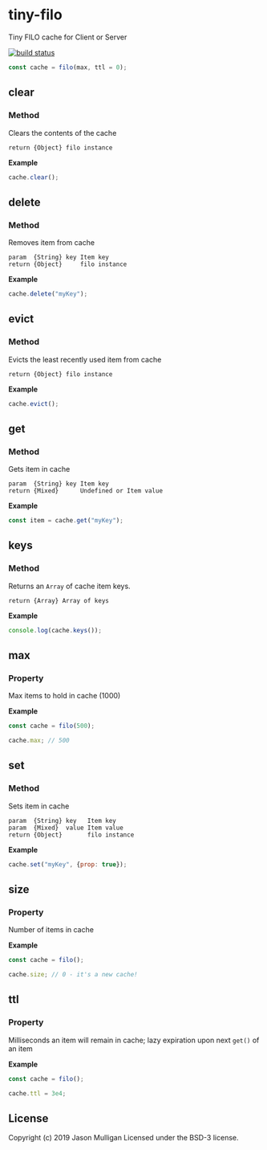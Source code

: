 # tiny-filo
Tiny FILO cache for Client or Server

[![build status](https://secure.travis-ci.org/avoidwork/tiny-filo.svg)](http://travis-ci.org/avoidwork/tiny-filo)

```javascript
const cache = filo(max, ttl = 0);
```

## clear
### Method

Clears the contents of the cache

	return {Object} filo instance

**Example**

```javascript
cache.clear();
```

## delete
### Method

Removes item from cache

	param  {String} key Item key
	return {Object}     filo instance

**Example**

```javascript
cache.delete("myKey");
```

## evict
### Method

Evicts the least recently used item from cache

	return {Object} filo instance

**Example**

```javascript
cache.evict();
```

## get
### Method

Gets item in cache

	param  {String} key Item key
	return {Mixed}      Undefined or Item value

**Example**

```javascript
const item = cache.get("myKey");
```

## keys
### Method

Returns an `Array` of cache item keys.

	return {Array} Array of keys

**Example**

```javascript
console.log(cache.keys());
```

## max
### Property

Max items to hold in cache (1000)

**Example**

```javascript
const cache = filo(500);

cache.max; // 500
```

## set
### Method

Sets item in cache

	param  {String} key   Item key
	param  {Mixed}  value Item value
	return {Object}       filo instance

**Example**

```javascript
cache.set("myKey", {prop: true});
```

## size
### Property

Number of items in cache

**Example**

```javascript
const cache = filo();

cache.size; // 0 - it's a new cache!
```

## ttl
### Property

Milliseconds an item will remain in cache; lazy expiration upon next `get()` of an item

**Example**

```javascript
const cache = filo();

cache.ttl = 3e4;
```

## License
Copyright (c) 2019 Jason Mulligan
Licensed under the BSD-3 license.
